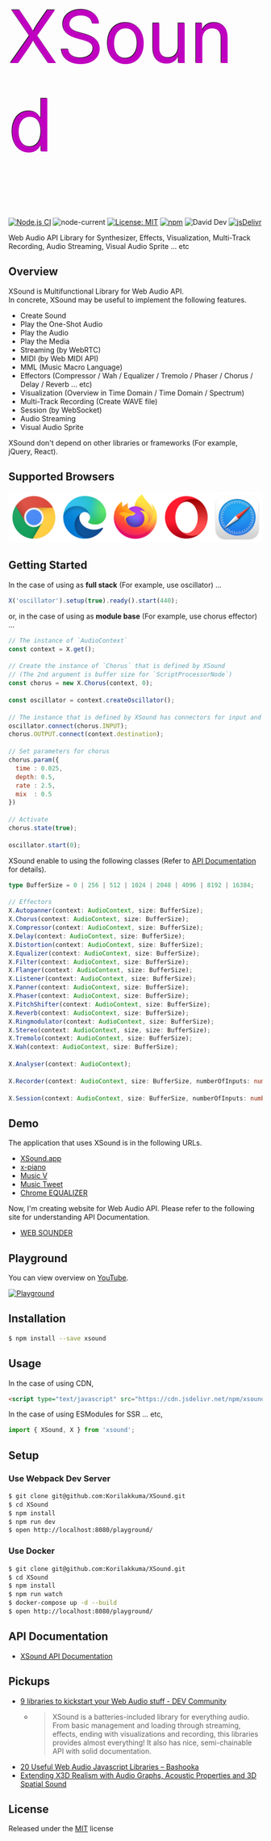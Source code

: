 <h1 style="font-famlily: 'Lucida Grande', 'Calibri', Helvetica, Arial, sans-serif; font-size: 144px; font-weight: normal; color: #c000c0; text-shadow: -1px -1px 1px #000;">XSound</h1>

[![Node.js CI](https://github.com/Korilakkuma/XSound/workflows/Node.js%20CI/badge.svg)](https://github.com/Korilakkuma/XSound/actions?query=workflow%3A%22Node.js+CI%22)
![node-current](https://img.shields.io/node/v/xsound?color=brightgreen)
[![License: MIT](https://img.shields.io/badge/License-MIT-brightgreen.svg)](https://opensource.org/licenses/MIT)
[![npm](https://img.shields.io/npm/dt/xsound.svg)](https://www.npmjs.com/package/xsound)
![David Dev](https://img.shields.io/david/dev/Korilakkuma/XSound.svg)
[![jsDelivr](https://data.jsdelivr.com/v1/package/npm/xsound/badge)](https://www.jsdelivr.com/package/npm/xsound)
  
Web Audio API Library for Synthesizer, Effects, Visualization, Multi-Track Recording, Audio Streaming, Visual Audio Sprite ... etc
  
## Overview
  
XSound is Multifunctional Library for Web Audio API.  
In concrete, XSound may be useful to implement the following features.
  
- Create Sound
- Play the One-Shot Audio
- Play the Audio
- Play the Media
- Streaming (by WebRTC)
- MIDI (by Web MIDI API)
- MML (Music Macro Language)
- Effectors (Compressor / Wah / Equalizer / Tremolo / Phaser / Chorus / Delay / Reverb ... etc)
- Visualization (Overview in Time Domain / Time Domain / Spectrum)
- Multi-Track Recording (Create WAVE file)
- Session (by WebSocket)
- Audio Streaming
- Visual Audio Sprite
  
XSound don't depend on other libraries or frameworks (For example, jQuery, React).
  
## Supported Browsers
  
<img src="./misc/supported-browsers.png" alt="Supported Browsers" style="max-width: 100%;" />
  
## Getting Started

In the case of using as **full stack** (For example, use oscillator) ...

```JavaScript
X('oscillator').setup(true).ready().start(440);
```

or, in the case of using as **module base** (For example, use chorus effector) ...

```JavaScript
// The instance of `AudioContext`
const context = X.get();

// Create the instance of `Chorus` that is defined by XSound
// (The 2nd argument is buffer size for `ScriptProcessorNode`)
const chorus = new X.Chorus(context, 0);

const oscillator = context.createOscillator();

// The instance that is defined by XSound has connectors for input and output
oscillator.connect(chorus.INPUT);
chorus.OUTPUT.connect(context.destination);

// Set parameters for chorus
chorus.param({
  time : 0.025,
  depth: 0.5,
  rate : 2.5,
  mix  : 0.5
})

// Activate
chorus.state(true);

oscillator.start(0);
```

XSound enable to using the following classes (Refer to [API Documentation](https://xsound.dev) for details).

```TypeScript
type BufferSize = 0 | 256 | 512 | 1024 | 2048 | 4096 | 8192 | 16384;

// Effectors
X.Autopanner(context: AudioContext, size: BufferSize);
X.Chorus(context: AudioContext, size: BufferSize);
X.Compressor(context: AudioContext, size: BufferSize);
X.Delay(context: AudioContext, size: BufferSize);
X.Distortion(context: AudioContext, size: BufferSize);
X.Equalizer(context: AudioContext, size: BufferSize);
X.Filter(context: AudioContext, size: BufferSize);
X.Flanger(context: AudioContext, size: BufferSize);
X.Listener(context: AudioContext, size: BufferSize);
X.Panner(context: AudioContext, size: BufferSize);
X.Phaser(context: AudioContext, size: BufferSize);
X.PitchShifter(context: AudioContext, size: BufferSize);
X.Reverb(context: AudioContext, size: BufferSize);
X.Ringmodulator(context: AudioContext, size: BufferSize);
X.Stereo(context: AudioContext, size, size: BufferSize);
X.Tremolo(context: AudioContext, size: BufferSize);
X.Wah(context: AudioContext, size: BufferSize);

X.Analyser(context: AudioContext);

X.Recorder(context: AudioContext, size: BufferSize, numberOfInputs: number, numberOfOutputs: number);

X.Session(context: AudioContext, size: BufferSize, numberOfInputs: number, numberOfOutputs, analyser: X.Analyser);
```

## Demo
  
The application that uses XSound is in the following URLs.
  
- [XSound.app](https://xsound.app)
- [x-piano](https://korilakkuma.github.io/x-piano/)
- [Music V](https://weblike-curtaincall.ssl-lolipop.jp/portfolio-music-v/)
- [Music Tweet](https://github.com/Korilakkuma/Music-Tweet)
- [Chrome EQUALIZER](https://github.com/Korilakkuma/Chrome-EQUALIZER)
  
Now, I'm creating website for Web Audio API. Please refer to the following site for understanding API Documentation.
  
- [WEB SOUNDER](https://weblike-curtaincall.ssl-lolipop.jp/portfolio-web-sounder/)
  
## Playground

You can view overview on [YouTube](https://www.youtube.com/watch?v=zqdmoB8VICY).

[![Playground](./misc/playground.gif)](https://xsound.jp/playground)

## Installation

```bash
$ npm install --save xsound
```

## Usage

In the case of using CDN,

```HTML
<script type="text/javascript" src="https://cdn.jsdelivr.net/npm/xsound@latest/build/xsound.min.js"></script>
```

In the case of using ESModules for SSR ... etc,

```JavaScript
import { XSound, X } from 'xsound';
```

## Setup

### Use Webpack Dev Server

```bash
$ git clone git@github.com:Korilakkuma/XSound.git
$ cd XSound
$ npm install
$ npm run dev
$ open http://localhost:8080/playground/
```

### Use Docker

```bash
$ git clone git@github.com:Korilakkuma/XSound.git
$ cd XSound
$ npm install
$ npm run watch
$ docker-compose up -d --build
$ open http://localhost:8080/playground/
```

## API Documentation
  
- [XSound API Documentation](https://xsound.dev)
  
## Pickups
  
- [9 libraries to kickstart your Web Audio stuff - DEV Community](https://dev.to/areknawo/9-libraries-to-kickstart-your-web-audio-stuff-460p)
  - <blockquote>XSound is a batteries-included library for everything audio. From basic management and loading through streaming, effects, ending with visualizations and recording, this libraries provides almost everything! It also has nice, semi-chainable API with solid documentation.</blockquote>
- [20 Useful Web Audio Javascript Libraries – Bashooka](https://bashooka.com/coding/web-audio-javascript-libraries/)
- [Extending X3D Realism with Audio Graphs, Acoustic  Properties and 3D Spatial Sound](https://dl.acm.org/doi/10.1145/3424616.3424709)
  
## License
  
Released under the [MIT](https://github.com/Korilakkuma/XSound/blob/master/LICENSE) license
  
